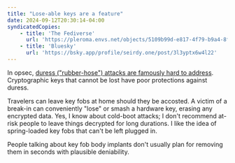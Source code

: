 ```yaml
---
title: "Lose-able keys are a feature"
date: 2024-09-12T20:30:14-04:00
syndicatedCopies:
    - title: 'The Fediverse'
      url: 'https://pleroma.envs.net/objects/5109b99d-e817-4f79-b9a4-8fe1293e3900'
    - title: 'Bluesky'
      url: 'https://bsky.app/profile/seirdy.one/post/3l3yptx6w4l22'
---
```

In opsec, [duress ("rubber-hose") attacks are famously hard to address](https://xkcd.com/538/). Cryptographic keys that cannot be lost have poor protections against duress.

Travelers can leave key fobs at home should they be accosted. A victim of a break-in can conveniently "lose" or smash a hardware key, erasing any encrypted data. Yes, I know about cold-boot attacks; I don't recommend at-risk people to leave things decrypted for long durations. I like the idea of spring-loaded key fobs that can't be left plugged in.

People talking about key fob body implants don't usually plan for removing them in seconds with plausible deniability.

